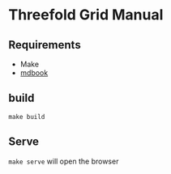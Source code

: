 # Threefold Grid Manual


## Requirements
- Make
- [mdbook](https://rust-lang.github.io/mdBook/guide/installation.html)

## build

`make build`

## Serve

`make serve`
will open the browser  